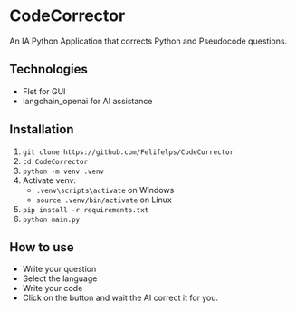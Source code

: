 # CodeCorrector

An IA Python Application that corrects Python and Pseudocode questions.

## Technologies

- Flet for GUI
- langchain_openai for AI assistance

## Installation

1. `git clone https://github.com/Felifelps/CodeCorrector`
2. `cd CodeCorrector`
3. `python -m venv .venv`
4. Activate venv:
   - `.venv\scripts\activate` on Windows
   - `source .venv/bin/activate` on Linux
5. `pip install -r requirements.txt`
6. `python main.py`

## How to use

- Write your question
- Select the language
- Write your code
- Click on the button and wait the AI correct it for you.